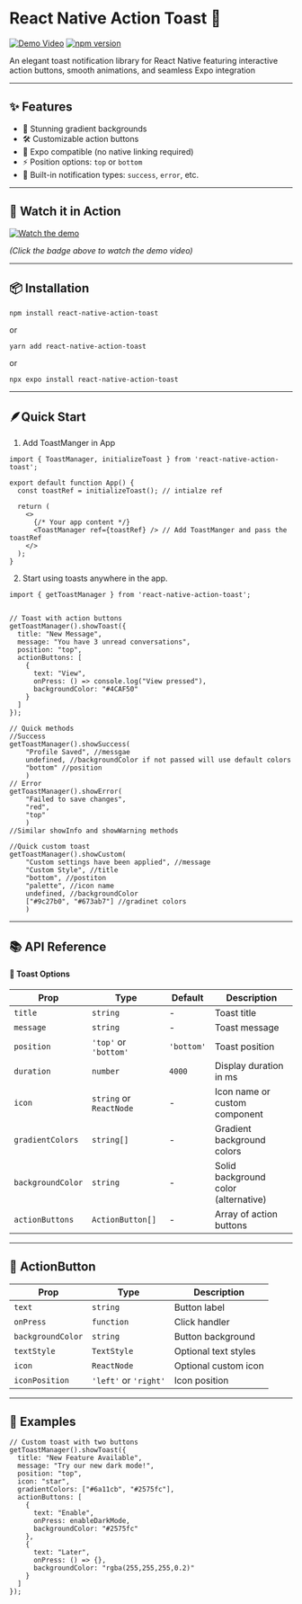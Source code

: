 # React Native Action Toast 🚀

[![Demo Video](https://img.shields.io/badge/DEMO-VIDEO-blueviolet?style=for-the-badge)](https://res.cloudinary.com/dmyxu8m6x/video/upload/v1744442001/gnjlntdsl8dgdied1rkc.mp4)
[![npm version](https://img.shields.io/npm/v/react-native-action-toast.svg?style=for-the-badge)](https://www.npmjs.com/package/react-native-action-toast)

An elegant toast notification library for React Native featuring interactive action buttons, smooth animations, and seamless Expo integration

---

## ✨ Features

- 🎨 Stunning gradient backgrounds  
- 🛠 Customizable action buttons  
- 📱 Expo compatible (no native linking required)  
- ⚡ Position options: `top` or `bottom`  
- 🔔 Built-in notification types: `success`, `error`, etc.

---

## 🎥 Watch it in Action

[![Watch the demo](https://img.shields.io/badge/WATCH_DEMO-FF0000?style=for-the-badge&logo=youtube&logoColor=white)](https://res.cloudinary.com/dmyxu8m6x/video/upload/v1744442001/gnjlntdsl8dgdied1rkc.mp4)

*(Click the badge above to watch the demo video)*

---

## 📦 Installation

```
npm install react-native-action-toast
```
or
```
yarn add react-native-action-toast
```
or
```
npx expo install react-native-action-toast
```
---
## 🪶Quick Start
1. Add ToastManger in App
```
import { ToastManager, initializeToast } from 'react-native-action-toast';

export default function App() {
  const toastRef = initializeToast(); // intialze ref
  
  return (
    <>
      {/* Your app content */}
      <ToastManager ref={toastRef} /> // Add ToastManger and pass the toastRef
    </>
  );
}
```

2. Start using toasts anywhere in the app.
```
import { getToastManager } from 'react-native-action-toast';


// Toast with action buttons
getToastManager().showToast({
  title: "New Message",
  message: "You have 3 unread conversations",
  position: "top",
  actionButtons: [
    {
      text: "View",
      onPress: () => console.log("View pressed"),
      backgroundColor: "#4CAF50"
    }
  ]
});

// Quick methods
//Success
getToastManager().showSuccess(
    "Profile Saved", //messgae
    undefined, //backgroundColor if not passed will use default colors
    "bottom" //position
    )
// Error
getToastManager().showError(
    "Failed to save changes",
    "red",
    "top"
    )
//Similar showInfo and showWarning methods
    
//Quick custom toast
getToastManager().showCustom(
    "Custom settings have been applied", //message
    "Custom Style", //title
    "bottom", //postiton
    "palette", //icon name
    undefined, //backgroundColor
    ["#9c27b0", "#673ab7"] //gradinet colors
    )
```
---
## 📚 API Reference

#### 🔔 Toast Options

<table>
  <thead>
    <tr>
      <th>Prop</th>
      <th>Type</th>
      <th>Default</th>
      <th>Description</th>
    </tr>
  </thead>
  <tbody>
    <tr>
      <td><code>title</code></td>
      <td><code>string</code></td>
      <td>-</td>
      <td>Toast title</td>
    </tr>
    <tr>
      <td><code>message</code></td>
      <td><code>string</code></td>
      <td>-</td>
      <td>Toast message</td>
    </tr>
    <tr>
      <td><code>position</code></td>
      <td><code>'top'</code> or <code>'bottom'</code></td>
      <td><code>'bottom'</code></td>
      <td>Toast position</td>
    </tr>
    <tr>
      <td><code>duration</code></td>
      <td><code>number</code></td>
      <td><code>4000</code></td>
      <td>Display duration in ms</td>
    </tr>
    <tr>
      <td><code>icon</code></td>
      <td><code>string</code> or <code>ReactNode</code></td>
      <td>-</td>
      <td>Icon name or custom component</td>
    </tr>
    <tr>
      <td><code>gradientColors</code></td>
      <td><code>string[]</code></td>
      <td>-</td>
      <td>Gradient background colors</td>
    </tr>
    <tr>
      <td><code>backgroundColor</code></td>
      <td><code>string</code></td>
      <td>-</td>
      <td>Solid background color (alternative)</td>
    </tr>
    <tr>
      <td><code>actionButtons</code></td>
      <td><code>ActionButton[]</code></td>
      <td>-</td>
      <td>Array of action buttons</td>
    </tr>
  </tbody>
</table>

---

## 🧩 ActionButton

<table>
  <thead>
    <tr>
      <th>Prop</th>
      <th>Type</th>
      <th>Description</th>
    </tr>
  </thead>
  <tbody>
    <tr>
      <td><code>text</code></td>
      <td><code>string</code></td>
      <td>Button label</td>
    </tr>
    <tr>
      <td><code>onPress</code></td>
      <td><code>function</code></td>
      <td>Click handler</td>
    </tr>
    <tr>
      <td><code>backgroundColor</code></td>
      <td><code>string</code></td>
      <td>Button background</td>
    </tr>
    <tr>
      <td><code>textStyle</code></td>
      <td><code>TextStyle</code></td>
      <td>Optional text styles</td>
    </tr>
    <tr>
      <td><code>icon</code></td>
      <td><code>ReactNode</code></td>
      <td>Optional custom icon</td>
    </tr>
    <tr>
      <td><code>iconPosition</code></td>
      <td><code>'left'</code> or <code>'right'</code></td>
      <td>Icon position</td>
    </tr>
  </tbody>
</table>

---
## 🎨 Examples

```
// Custom toast with two buttons
getToastManager().showToast({
  title: "New Feature Available",
  message: "Try our new dark mode!",
  position: "top",
  icon: "star",
  gradientColors: ["#6a11cb", "#2575fc"],
  actionButtons: [
    {
      text: "Enable",
      onPress: enableDarkMode,
      backgroundColor: "#2575fc"
    },
    {
      text: "Later",
      onPress: () => {},
      backgroundColor: "rgba(255,255,255,0.2)"
    }
  ]
});
```
